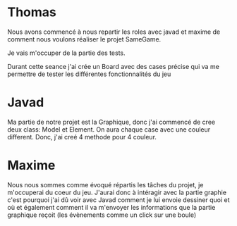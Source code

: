 # Thomas

Nous avons commencé à nous repartir les roles avec javad et maxime de comment nous voulons réaliser le projet SameGame.

Je vais m'occuper de la partie des tests.

Durant cette seance j'ai crée un Board avec des cases précise qui va me permettre de tester les différentes fonctionnalités du jeu

# Javad

Ma partie de notre projet est la Graphique, donc j'ai commencé de cree deux class: Model et Element. On aura chaque case avec une couleur different. Donc, j'ai creé 4 methode pour 4 couleur.

# Maxime

Nous nous sommes comme évoqué répartis les tâches du projet, je m'occuperai du coeur du jeu. J'aurai donc à intéragir avec la partie graphie c'est pourquoi j'ai dû voir avec Javad comment je lui envoie dessiner quoi et où et également comment il va m'envoyer les informations que la partie graphique reçoit (les évènements comme un click sur une boule)